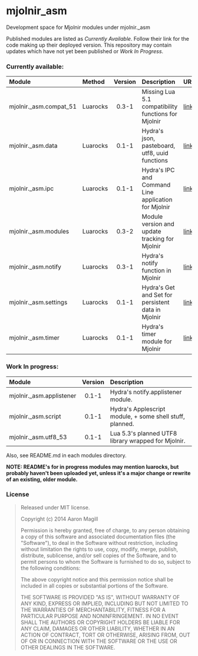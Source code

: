 mjolnir_asm
===========

Development space  for Mjolnir modules under mjolnir._asm

Published modules are listed as *Currently Available*.  Follow their link for the code making up their deployed version.  This repository may contain updates which have not yet been published or *Work In Progress*.

### Currently available:

|Module                 | Method   | Version | Description                                          | URL                                                       |
|:----------------------|:---------|:-------:|:-----------------------------------------------------|:----------------------------------------------------------|
|mjolnir._asm.compat_51 | Luarocks | 0.3-1   | Missing Lua 5.1 compatibility functions for Mjolnir  | [link](https://github.com/asmagill/mjolnir_asm.compat_51) |
|mjolnir._asm.data      | Luarocks | 0.1-1   | Hydra's json, pasteboard, utf8, uuid functions       | [link](https://github.com/asmagill/mjolnir_asm.data)      |
|mjolnir._asm.ipc       | Luarocks | 0.1-1   | Hydra's IPC and Command Line application for Mjolnir | [link](https://github.com/asmagill/mjolnir_asm.ipc)       |
|mjolnir._asm.modules   | Luarocks | 0.3-2   | Module version and update tracking for Mjolnir       | [link](https://github.com/asmagill/mjolnir_asm.modules)   |
|mjolnir._asm.notify    | Luarocks | 0.3-1   | Hydra's notify function in Mjolnir                   | [link](https://github.com/asmagill/mjolnir_asm.notify)    |
|mjolnir._asm.settings  | Luarocks | 0.1-1   | Hydra's Get and Set for persistent data in Mjolnir   | [link](https://github.com/asmagill/mjolnir_asm.settings)  |
|mjolnir._asm.timer     | Luarocks | 0.1-1   | Hydra's timer module for Mjolnir                     | [link](https://github.com/asmagill/mjolnir_asm.timer)     |

### Work In progress:

|Module                   | Version | Description                                              |
|:------------------------|:-------:|:---------------------------------------------------------|
|mjolnir._asm.applistener | 0.1-1   | Hydra's notify.applistener module.                       |
|mjolnir._asm.script      | 0.1-1   | Hydra's Applescript module, + some shell stuff, planned. |
|mjolnir._asm.utf8_53     | 0.1-1   | Lua 5.3's planned UTF8 library wrapped for Mjolnir.      |

Also, see README.md in each modules directory.

**NOTE: README's for in progress modules may mention luarocks, but probably haven't been uploaded yet, unless it's a major change or rewrite of an existing, older module.**

### License

> Released under MIT license.
>
> Copyright (c) 2014 Aaron Magill
>
> Permission is hereby granted, free of charge, to any person obtaining a copy
> of this software and associated documentation files (the "Software"), to deal
> in the Software without restriction, including without limitation the rights
> to use, copy, modify, merge, publish, distribute, sublicense, and/or sell
> copies of the Software, and to permit persons to whom the Software is
> furnished to do so, subject to the following conditions:
>
> The above copyright notice and this permission notice shall be included in
> all copies or substantial portions of the Software.
>
> THE SOFTWARE IS PROVIDED "AS IS", WITHOUT WARRANTY OF ANY KIND, EXPRESS OR
> IMPLIED, INCLUDING BUT NOT LIMITED TO THE WARRANTIES OF MERCHANTABILITY,
> FITNESS FOR A PARTICULAR PURPOSE AND NONINFRINGEMENT. IN NO EVENT SHALL THE
> AUTHORS OR COPYRIGHT HOLDERS BE LIABLE FOR ANY CLAIM, DAMAGES OR OTHER
> LIABILITY, WHETHER IN AN ACTION OF CONTRACT, TORT OR OTHERWISE, ARISING FROM,
> OUT OF OR IN CONNECTION WITH THE SOFTWARE OR THE USE OR OTHER DEALINGS IN
> THE SOFTWARE.

